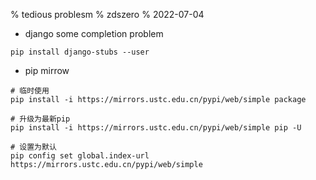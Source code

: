 % tedious problesm
% zdszero
% 2022-07-04

* django some completion problem

`pip install django-stubs --user`

* pip mirrow

```
# 临时使用
pip install -i https://mirrors.ustc.edu.cn/pypi/web/simple package

# 升级为最新pip
pip install -i https://mirrors.ustc.edu.cn/pypi/web/simple pip -U

# 设置为默认
pip config set global.index-url https://mirrors.ustc.edu.cn/pypi/web/simple
```

